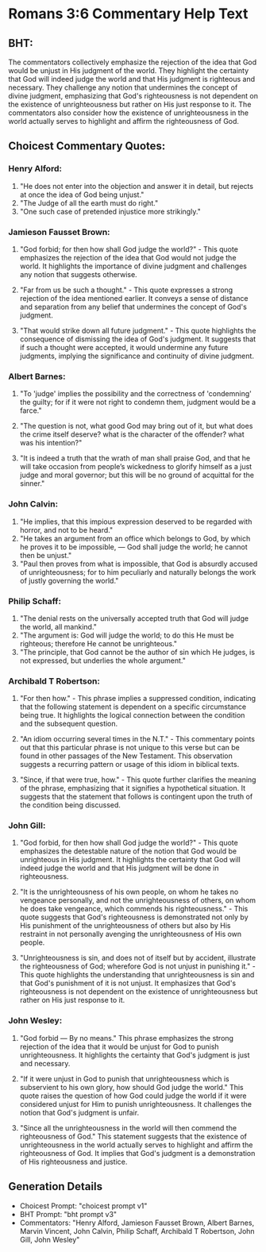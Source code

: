 # Romans 3:6 Commentary Help Text

## BHT:
The commentators collectively emphasize the rejection of the idea that God would be unjust in His judgment of the world. They highlight the certainty that God will indeed judge the world and that His judgment is righteous and necessary. They challenge any notion that undermines the concept of divine judgment, emphasizing that God's righteousness is not dependent on the existence of unrighteousness but rather on His just response to it. The commentators also consider how the existence of unrighteousness in the world actually serves to highlight and affirm the righteousness of God.

## Choicest Commentary Quotes:
### Henry Alford:
1. "He does not enter into the objection and answer it in detail, but rejects at once the idea of God being unjust."
2. "The Judge of all the earth must do right."
3. "One such case of pretended injustice more strikingly."

### Jamieson Fausset Brown:
1. "God forbid; for then how shall God judge the world?" - This quote emphasizes the rejection of the idea that God would not judge the world. It highlights the importance of divine judgment and challenges any notion that suggests otherwise.

2. "Far from us be such a thought." - This quote expresses a strong rejection of the idea mentioned earlier. It conveys a sense of distance and separation from any belief that undermines the concept of God's judgment.

3. "That would strike down all future judgment." - This quote highlights the consequence of dismissing the idea of God's judgment. It suggests that if such a thought were accepted, it would undermine any future judgments, implying the significance and continuity of divine judgment.

### Albert Barnes:
1. "To 'judge' implies the possibility and the correctness of 'condemning' the guilty; for if it were not right to condemn them, judgment would be a farce." 

2. "The question is not, what good God may bring out of it, but what does the crime itself deserve? what is the character of the offender? what was his intention?" 

3. "It is indeed a truth that the wrath of man shall praise God, and that he will take occasion from people’s wickedness to glorify himself as a just judge and moral governor; but this will be no ground of acquittal for the sinner."

### John Calvin:
1. "He implies, that this impious expression deserved to be regarded with horror, and not to be heard."
2. "He takes an argument from an office which belongs to God, by which he proves it to be impossible, — God shall judge the world; he cannot then be unjust."
3. "Paul then proves from what is impossible, that God is absurdly accused of unrighteousness; for to him peculiarly and naturally belongs the work of justly governing the world."

### Philip Schaff:
1. "The denial rests on the universally accepted truth that God will judge the world, all mankind." 
2. "The argument is: God will judge the world; to do this He must be righteous; therefore He cannot be unrighteous."
3. "The principle, that God cannot be the author of sin which He judges, is not expressed, but underlies the whole argument."

### Archibald T Robertson:
1. "For then how." - This phrase implies a suppressed condition, indicating that the following statement is dependent on a specific circumstance being true. It highlights the logical connection between the condition and the subsequent question.

2. "An idiom occurring several times in the N.T." - This commentary points out that this particular phrase is not unique to this verse but can be found in other passages of the New Testament. This observation suggests a recurring pattern or usage of this idiom in biblical texts.

3. "Since, if that were true, how." - This quote further clarifies the meaning of the phrase, emphasizing that it signifies a hypothetical situation. It suggests that the statement that follows is contingent upon the truth of the condition being discussed.

### John Gill:
1. "God forbid, for then how shall God judge the world?" - This quote emphasizes the detestable nature of the notion that God would be unrighteous in His judgment. It highlights the certainty that God will indeed judge the world and that His judgment will be done in righteousness.

2. "It is the unrighteousness of his own people, on whom he takes no vengeance personally, and not the unrighteousness of others, on whom he does take vengeance, which commends his righteousness." - This quote suggests that God's righteousness is demonstrated not only by His punishment of the unrighteousness of others but also by His restraint in not personally avenging the unrighteousness of His own people.

3. "Unrighteousness is sin, and does not of itself but by accident, illustrate the righteousness of God; wherefore God is not unjust in punishing it." - This quote highlights the understanding that unrighteousness is sin and that God's punishment of it is not unjust. It emphasizes that God's righteousness is not dependent on the existence of unrighteousness but rather on His just response to it.

### John Wesley:
1. "God forbid — By no means." This phrase emphasizes the strong rejection of the idea that it would be unjust for God to punish unrighteousness. It highlights the certainty that God's judgment is just and necessary.

2. "If it were unjust in God to punish that unrighteousness which is subservient to his own glory, how should God judge the world." This quote raises the question of how God could judge the world if it were considered unjust for Him to punish unrighteousness. It challenges the notion that God's judgment is unfair.

3. "Since all the unrighteousness in the world will then commend the righteousness of God." This statement suggests that the existence of unrighteousness in the world actually serves to highlight and affirm the righteousness of God. It implies that God's judgment is a demonstration of His righteousness and justice.


## Generation Details
- Choicest Prompt: "choicest prompt v1"
- BHT Prompt: "bht prompt v3"
- Commentators: "Henry Alford, Jamieson Fausset Brown, Albert Barnes, Marvin Vincent, John Calvin, Philip Schaff, Archibald T Robertson, John Gill, John Wesley"
